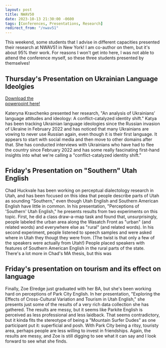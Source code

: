 ```yaml
---
layout: post
title: NWAV50
date: 2023-10-13 21:30:00 -0600
tags: [Conferences, Presentations, Research]
redirect_from: "/nwav51"
---
```



This weekend, some students that I advise in different capacities presented their research at NWAV51 in New York! I am co-author on them, but it's about 95% their work. For reasons I won't get into here, I was not able to attend the conference myself, so these three students presented by themselves!

## Thursday's Presentation on Ukrainian Language Ideolgies

<div class="biglink"><a href="/downloads/231013-NWAV_Ukraine.pdf" title="NWAV51 slides" class="nodot">Download the<br />powerpoint here!</a></div>

Kateryna Kravchenko presented her research, "An analysis of Ukrainians’ language attitudes and ideology: A conflict-catalyzed identity shift." Katya has been tracking Ukrainian language ideologies since the Russian invasion of Ukraine in February 2022 and has noticed that many Ukrainians are vowing to never use Russian again, even though it is their first language. It appears to start with social media and then move to other domains after that. She has conducted interviews with Ukrainians who have had to flee the country since February 2022 and has some really fascinating first-hand insights into what we're calling a "conflict-catalyzed identity shift." 

## Friday's Presentation on "Southern" Utah English

<!--<div class="biglink"><a href="/downloads/231013-NWAV_SouthernUtah.pdf" title="NWAV51 slides" class="nodot">Download the<br />powerpoint here!</a></div>-->

Chad Huckvale has been working on perceptual dialectology research in Utah, and has been focused on this idea that people describe parts of Utah as sounding "Southern," even though Utah English and Southern American English have little in common. In his presentation, "Perceptions of 'Southern' Utah English," he presents results from two experiments on this topic. First, he did a class draw-a-map task and found that, unsurprisingly, people labeled the urban area along the Wasatch Front as "urban" (and related words) and everywhere else as "rural" (and related words). In his second experiment, people listened to speech samples and were asked where in Utah they thougt they were from. (The twist is that only a few of the speakers were actually from Utah!) People placed speakers with features of Southern American English in the rural parts of the state. There's a lot more in Chad's MA thesis, but this was 

## Friday's presentation on tourism and its effect on language

Finally, Zoe Elredge just graduated with her BA, but she's been working hard on perceptions of Park City English. In her presentation, "Exploring the Effects of Cross-Cultural Variation and Tourism in Utah English," she presents just some of the results of a very rich data collection she has gathered. The results are messy, but it seems like Parkite English is perceived as less professional and less laidback. That seems contradictory, but it kinda fits the stereotype of being a "Mountain Surfer Dudes" as one participant put it: superficial and posh. With Park City being a ritsy, touristy area, perhaps people are less willing to invest in friendships. Again, the results are messy, and Zoe is still digging to see what it can say and I look forward to see what she finds. 